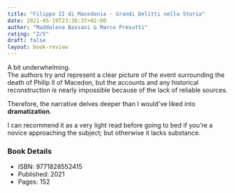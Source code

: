 ```yaml
---
title: "Filippo II di Macedonia - Grandi Delitti nella Storia"
date: 2021-05-19T23:36:37+02:00
author: "Maddalena Bassani & Marco Presutti"
rating: "2/5"
draft: false
layout: book-review
---
```


A bit underwhelming.  
The authors try and represent a clear picture of the event surrounding the death of Philip II of Macedon, but the accounts and any historical reconstruction is nearly impossible because of the lack of reliable sources.

Therefore, the narrative delves deeper than I would've liked into **dramatization**.

I can recommend it as a very light read before going to bed if you're a novice approaching the subject; but otherwise it lacks substance.

### Book Details
- ISBN: 9771828552415
- Published: 2021
- Pages: 152
